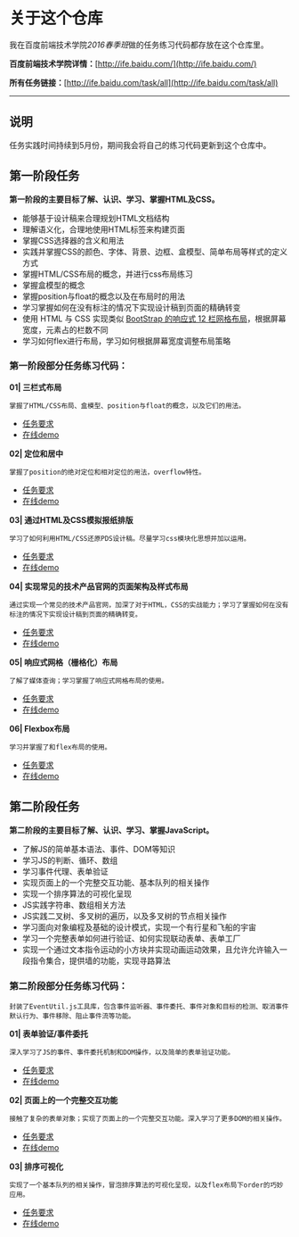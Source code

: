 ﻿# 关于这个仓库

我在百度前端技术学院*2016春季班*做的任务练习代码都存放在这个仓库里。

**百度前端技术学院详情：**[http://ife.baidu.com/](http://ife.baidu.com/)

**所有任务链接：**[http://ife.baidu.com/task/all](http://ife.baidu.com/task/all)

---

## 说明

任务实践时间持续到5月份，期间我会将自己的练习代码更新到这个仓库中。

## 第一阶段任务

**第一阶段的主要目标了解、认识、学习、掌握HTML及CSS。**

- 能够基于设计稿来合理规划HTML文档结构
- 理解语义化，合理地使用HTML标签来构建页面
- 掌握CSS选择器的含义和用法
- 实践并掌握CSS的颜色、字体、背景、边框、盒模型、简单布局等样式的定义方式
- 掌握HTML/CSS布局的概念，并进行css布局练习
- 掌握盒模型的概念
- 掌握position与float的概念以及在布局时的用法
- 学习掌握如何在没有标注的情况下实现设计稿到页面的精确转变
- 使用 HTML 与 CSS 实现类似 [BootStrap 的响应式 12 栏网格布局](http://v4-alpha.getbootstrap.com/layout/grid/)，根据屏幕宽度，元素占的栏数不同
- 学习如何flex进行布局，学习如何根据屏幕宽度调整布局策略

### 第一阶段部分任务练习代码：

**01| 三栏式布局**

    掌握了HTML/CSS布局、盒模型、position与float的概念，以及它们的用法。

- [任务要求](http://ife.baidu.com/task/detail?taskId=3)
- [在线demo](http://yijianc.github.io/IFE-dataV/task_1_1_3.html)

**02| 定位和居中**

    掌握了position的绝对定位和相对定位的用法，overflow特性。

- [任务要求](http://ife.baidu.com/task/detail?taskId=4)
- [在线demo](http://yijianc.github.io/IFE-dataV/task_1_1_4.html)

**03| 通过HTML及CSS模拟报纸排版**

    学习了如何利用HTML/CSS还原PDS设计稿。尽量学习css模块化思想并加以运用。

- [任务要求](http://ife.baidu.com/task/detail?taskId=6)
- [在线demo](http://yijianc.github.io/IFE-dataV/task_1_1_6.html)

**04| 实现常见的技术产品官网的页面架构及样式布局**

    通过实现一个常见的技术产品官网，加深了对于HTML，CSS的实战能力；学习了掌握如何在没有标注的情况下实现设计稿到页面的精确转变。

- [任务要求](http://ife.baidu.com/task/detail?taskId=7)
- [在线demo](http://yijianc.github.io/IFE-dataV/task_1_1_7.html)

**05| 响应式网格（栅格化）布局**

    了解了媒体查询；学习掌握了响应式网格布局的使用。

- [任务要求](http://ife.baidu.com/task/detail?taskId=8)
- [在线demo](http://yijianc.github.io/IFE-dataV/task_1_1_8.html)

**06| Flexbox布局**

    学习并掌握了和flex布局的使用。

- [任务要求](http://ife.baidu.com/task/detail?taskId=10)
- [在线demo](http://yijianc.github.io/IFE-dataV/task_1_1_10.html)

## 第二阶段任务

**第二阶段的主要目标了解、认识、学习、掌握JavaScript。**

- 了解JS的简单基本语法、事件、DOM等知识
- 学习JS的判断、循环、数组
- 学习事件代理、表单验证
- 实现页面上的一个完整交互功能、基本队列的相关操作
- 实现一个排序算法的可视化呈现
- JS实践字符串、数组相关方法
- JS实践二叉树、多叉树的遍历，以及多叉树的节点相关操作
- 学习面向对象编程及基础的设计模式，实现一个有行星和飞船的宇宙
- 学习一个完整表单如何进行验证、如何实现联动表单、表单工厂
- 实现一个通过文本指令运动的小方块并实现动画运动效果，且允许允许输入一段指令集合，提供墙的功能，实现寻路算法

### 第二阶段部分任务练习代码：

    封装了EventUtil.js工具库，包含事件监听器、事件委托、事件对象和目标的检测、取消事件默认行为、事件移除、阻止事件流等功能。

**01| 表单验证/事件委托**

    深入学习了JS的事件、事件委托机制和DOM操作，以及简单的表单验证功能。

- [任务要求](http://ife.baidu.com/task/detail?taskId=16)
- [在线demo](http://yijianc.github.io/IFE-dataV/task_2_1_16.html)

**02| 页面上的一个完整交互功能**

    接触了复杂的表单对象；实现了页面上的一个完整交互功能。深入学习了更多DOM的相关操作。

- [任务要求](http://ife.baidu.com/task/detail?taskId=17)
- [在线demo](http://yijianc.github.io/IFE-dataV/task_2_1_17.html)

**03| 排序可视化**

    实现了一个基本队列的相关操作，冒泡排序算法的可视化呈现，以及flex布局下order的巧妙应用。

- [任务要求](http://ife.baidu.com/task/detail?taskId=19)
- [在线demo](http://yijianc.github.io/IFE-dataV/task_2_1_19.html)

